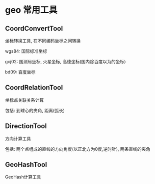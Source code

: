 # geo 常用工具

## CoordConvertTool
坐标转换工具, 在不同编码坐标之间转换

wgs84: 国际标准坐标

gcj02: 国测局坐标, 火星坐标, 高德坐标(国内除百度以为的坐标)

bd09: 百度坐标

## CoordRelationTool
坐标点关联关系计算

包括: 到球心的夹角, 距离(弧长)

## DirectionTool
方向计算工具

包括: 两个点组成的直线的方向角度(以正北方为0度,逆时针), 两条直线的夹角

## GeoHashTool
GeoHash计算工具